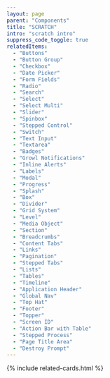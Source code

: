 ```yaml
---
layout: page
parent: "Components"
title: "SCRATCH"
intro: "scratch intro"
suppress_code_toggle: true
relatedItems:
  - "Buttons"
  - "Button Group"
  - "Checkbox"
  - "Date Picker"
  - "Form Fields"
  - "Radio"
  - "Search"
  - "Select"
  - "Select Multi"
  - "Slider"
  - "Spinbox"
  - "Stepped Control"
  - "Switch"
  - "Text Input"
  - "Textarea"
  - "Badges"
  - "Growl Notifications"
  - "Inline Alerts"
  - "Labels"
  - "Modal"
  - "Progress"
  - "Splash"
  - "Box"
  - "Divider"
  - "Grid System"
  - "Level"
  - "Media Object"
  - "Section"
  - "Breadcrumbs"
  - "Content Tabs"
  - "Links"
  - "Pagination"
  - "Stepped Tabs"
  - "Lists"
  - "Tables"
  - "Timeline"
  - "Application Header"
  - "Global Nav"
  - "Top Hat"
  - "Footer"
  - "Topper"
  - "Screen ID"
  - "Action Bar with Table"
  - "Stepped Process"
  - "Page Title Area"
  - "Destroy Prompt"
---
```


{% include related-cards.html %}

